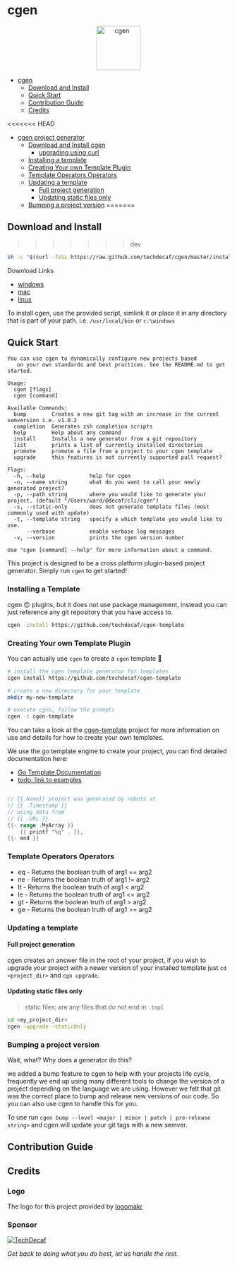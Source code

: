 # cgen

<p align="center">
  <img
    alt="cgen"
    src="https://images.techdecaf.com/fit-in/100x/techdecaf/cgen_logo.png"
    width="100"
  />
</p>


- [cgen](#ciprojectname)
  - [Download and Install](#download-and-install)
  - [Quick Start](#quick-start)
  - [Contribution Guide](#contribution-guide)
  - [Credits](#credits)

<<<<<<< HEAD
- [cgen project generator](#cgen-project-generator)
  - [Download and Install cgen](#download-and-install-cgen)
    - [upgrading using curl](#upgrading-using-curl)
  - [Installing a template](#installing-a-template)
  - [Creating Your own Template Plugin](#creating-your-own-template-plugin)
  - [Template Operators Operators](#template-operators-operators)
  - [Updating a template](#updating-a-template)
    - [Full project generation](#full-project-generation)
    - [Updating static files only](#updating-static-files-only)
  - [Bumping a project version](#bumping-a-project-version)
=======
## Download and Install
>>>>>>> dev

```bash
sh -c "$(curl -fsSL https://raw.github.com/techdecaf/cgen/master/install.sh)"
```

Download Links

- [windows](http://github.techdecaf.io/cgen/latest/windows/cgen.exe)
- [mac](http://github.techdecaf.io/cgen/latest/latest/darwin/cgen)
- [linux](http://github.techdecaf.io/cgen/latest/latest/linux/cgen)

To install cgen, use the provided script, simlink it or place it in any directory that is part of your path.
i.e. `/usr/local/bin` or `c:\windows`


## Quick Start

```text
You can use cgen to dynamically configure new projects based
   on your own standards and best practices. See the README.md to get started.

Usage:
  cgen [flags]
  cgen [command]

Available Commands:
  bump        Creates a new git tag with an increase in the current semversion i.e. v1.0.2
  completion  Generates zsh completion scripts
  help        Help about any command
  install     Installs a new generator from a git repository
  list        prints a list of currently installed directories
  promote     promote a file from a project to your cgen template
  upgrade     this features is not currently supported pull request?

Flags:
  -h, --help              help for cgen
  -n, --name string       what do you want to call your newly generated project?
  -p, --path string       where you would like to generate your project. (default "/Users/ward/@decaf/cli/cgen")
  -s, --static-only       does not generate template files (most commonly used with update)
  -t, --template string   specify a which template you would like to use.
      --verbose           enable verbose log messages
  -v, --version           prints the cgen version number

Use "cgen [command] --help" for more information about a command.
```

This project is designed to be a cross platform plugin-based project generator. Simply run `cgen` to get started!

### Installing a Template

cgen :heart_eyes: plugins, but it does not use package management, instead you can just reference any git repository that you have access to.

```bash
cgen -install https://github.com/techdecaf/cgen-template
```

### Creating Your own Template Plugin

You can actually use `cgen` to create a `cgen` template :tada:

```bash
# install the cgen template generator for templates
cgen install https://github.com/techdecaf/cgen-template

# create a new directory for your template
mkdir my-new-template

# execute cgen, follow the prompts
cgen -t cgen-template
```

You can take a look at the [cgen-template](https://github.com/techdecaf/cgen-template) project for more information on use and details for how to create your own templates.

We use the go template engine to create your project, you can find detailed documentation here:

- [Go Template Documentation](https://golang.org/pkg/html/template/)
- [todo: link to examples](/examples)

```go

// {{.Name}} project was generated by robots at
// {{ .Timestamp }}
// using data from
// {{ .URL }}
{{- range .MyArray }}
    {{ printf "%q" . }},
{{- end }}

```

### Template Operators Operators

- eq - Returns the boolean truth of arg1 == arg2
- ne - Returns the boolean truth of arg1 != arg2
- lt - Returns the boolean truth of arg1 < arg2
- le - Returns the boolean truth of arg1 <= arg2
- gt - Returns the boolean truth of arg1 > arg2
- ge - Returns the boolean truth of arg1 >= arg2

### Updating a template

#### Full project generation

cgen creates an answer file in the root of your project, if you wish to upgrade your project with
a newer version of your installed template just `cd <project_dir>` and `cgn upgrade`.

#### Updating static files only

> static files: are any files that do not end in `.tmpl`

```bash
cd <my_project_dir>
cgen -upgrade -staticOnly
```

### Bumping a project version

Wait, what? Why does a generator do this?

we added a bump feature to cgen to help with your projects life cycle, frequently we end up using many different tools to change the version of a project depending on the language we are using. However we felt that git was the correct place to bump and release new versions of our code. So you can also use cgen to handle this for you.

To use run `cgen bump --level <major | minor | patch | pre-release string>` and cgen will update your git tags with a new semver.


## Contribution Guide

## Credits

### Logo

The logo for this project provided by [logomakr](https://logomakr.com)

### Sponsor

[![TechDecaf](https://images.techdecaf.com/fit-in/150x/techdecaf/logo_full.png)](https://techdecaf.com)

_Get back to doing what you do best, let us handle the rest._

